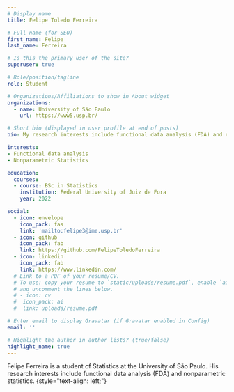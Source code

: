 ```yaml
---
# Display name
title: Felipe Toledo Ferreira

# Full name (for SEO)
first_name: Felipe
last_name: Ferreira

# Is this the primary user of the site?
superuser: true

# Role/position/tagline
role: Student

# Organizations/Affiliations to show in About widget
organizations:
  - name: University of São Paulo
    url: https://www5.usp.br/

# Short bio (displayed in user profile at end of posts)
bio: My research interests include functional data analysis (FDA) and nonparametric statistics.

interests:
- Functional data analysis
- Nonparametric Statistics

education:
  courses:
  - course: BSc in Statistics
    institution: Federal University of Juiz de Fora
    year: 2022

social:
  - icon: envelope
    icon_pack: fas
    link: 'mailto:felipe3@ime.usp.br'
  - icon: github
    icon_pack: fab
    link: https://github.com/FelipeToledoFerreira
  - icon: linkedin
    icon_pack: fab
    link: https://www.linkedin.com/
  # Link to a PDF of your resume/CV.
  # To use: copy your resume to `static/uploads/resume.pdf`, enable `ai` icons in `params.yaml`,
  # and uncomment the lines below.
  # - icon: cv
  #  icon_pack: ai
  #  link: uploads/resume.pdf

# Enter email to display Gravatar (if Gravatar enabled in Config)
email: ''

# Highlight the author in author lists? (true/false)
highlight_name: true
---
```


Felipe Ferreira is a student of Statistics at the University of São Paulo. His research interests include functional data analysis (FDA) and nonparametric statistics.
{style="text-align: left;"}
